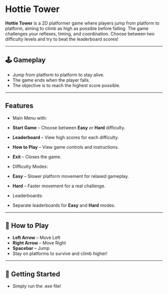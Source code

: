 # Hottie Tower

**Hottie Tower** is a 2D platformer game where players jump from platform to platform, aiming to climb as high as possible before falling. The game challenges your reflexes, timing, and coordination. Choose between two difficulty levels and try to beat the leaderboard scores!

---

## 🕹 Gameplay

- Jump from platform to platform to stay alive.
- The game ends when the player falls.
- The objective is to reach the highest score possible.

---

## Features

-  Main Menu with:
  -  **Start Game** – Choose between **Easy** or **Hard** difficulty.
  -  **Leaderboard** – View high scores for each difficulty.
  -  **How to Play** – View game controls and instructions.
  -  **Exit** – Closes the game.

-  Difficulty Modes:
  - **Easy** – Slower platform movement for relaxed gameplay.
  - **Hard** – Faster movement for a real challenge.

-  Leaderboards:
  - Separate leaderboards for **Easy** and **Hard** modes.

---

## 🧾 How to Play

- **Left Arrow** – Move Left  
- **Right Arrow** – Move Right  
- **Spacebar** – Jump  
- Stay on platforms to survive and climb higher!

---

## 🚀 Getting Started

- Simply run the .exe file!

